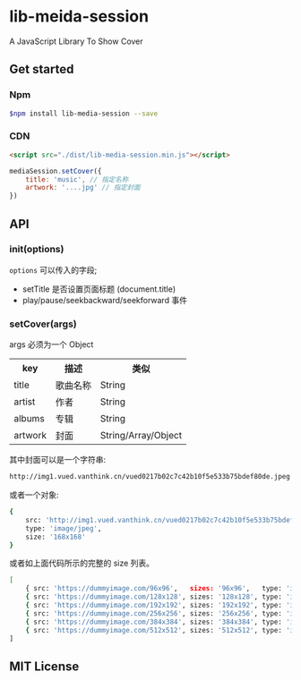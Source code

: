 # lib-meida-session

A JavaScript Library To Show Cover

## Get started

### Npm

``` bash
$npm install lib-media-session --save
```

### CDN

``` html
<script src="./dist/lib-media-session.min.js"></script>
```

``` js
mediaSession.setCover({
    title: 'music', // 指定名称
    artwork: '....jpg' // 指定封面
})

```

## API

### init(options)

 `options` 可以传入的字段;

 + setTitle 是否设置页面标题 (document.title)
 + play/pause/seekbackward/seekforward 事件

### setCover(args)

args 必须为一个 Object

<table width="100%">
    <tr>
        <th>key</th>
        <th>描述</th>
        <th>类似</th>
    </tr>
    <tr>
        <td>title</td>
        <td>歌曲名称</td>
        <td>String</td>
    </tr>
    <tr>
        <td>artist</td>
        <td>作者</td>
        <td>String</td>
    </tr>
    <tr>
        <td>albums</td>
        <td>专辑</td>
        <td>String</td>
    </tr>
    <tr>
        <td>artwork</td>
        <td>封面</td>
        <td>String/Array/Object</td>
    </tr>
</table>

其中封面可以是一个字符串:

``` bash
http://img1.vued.vanthink.cn/vued0217b02c7c42b10f5e533b75bdef80de.jpeg
```

或者一个对象:

``` bash
{
    src: 'http://img1.vued.vanthink.cn/vued0217b02c7c42b10f5e533b75bdef80de.jpeg',
    type: 'image/jpeg',
    size: '168x168'
}
```

或者如上面代码所示的完整的 size 列表。

``` bash
[
    { src: 'https://dummyimage.com/96x96',   sizes: '96x96',   type: 'image/png' },
    { src: 'https://dummyimage.com/128x128', sizes: '128x128', type: 'image/png' },
    { src: 'https://dummyimage.com/192x192', sizes: '192x192', type: 'image/png' },
    { src: 'https://dummyimage.com/256x256', sizes: '256x256', type: 'image/png' },
    { src: 'https://dummyimage.com/384x384', sizes: '384x384', type: 'image/png' },
    { src: 'https://dummyimage.com/512x512', sizes: '512x512', type: 'image/png' },
]

```


## MIT License





